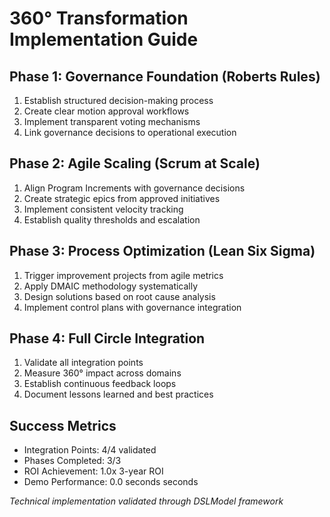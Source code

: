 
# 360° Transformation Implementation Guide

## Phase 1: Governance Foundation (Roberts Rules)
1. Establish structured decision-making process
2. Create clear motion approval workflows
3. Implement transparent voting mechanisms
4. Link governance decisions to operational execution

## Phase 2: Agile Scaling (Scrum at Scale)
1. Align Program Increments with governance decisions
2. Create strategic epics from approved initiatives  
3. Implement consistent velocity tracking
4. Establish quality thresholds and escalation

## Phase 3: Process Optimization (Lean Six Sigma)
1. Trigger improvement projects from agile metrics
2. Apply DMAIC methodology systematically
3. Design solutions based on root cause analysis
4. Implement control plans with governance integration

## Phase 4: Full Circle Integration
1. Validate all integration points
2. Measure 360° impact across domains
3. Establish continuous feedback loops
4. Document lessons learned and best practices

## Success Metrics
- Integration Points: 4/4 validated
- Phases Completed: 3/3
- ROI Achievement: 1.0x 3-year ROI
- Demo Performance: 0.0 seconds seconds

*Technical implementation validated through DSLModel framework*
